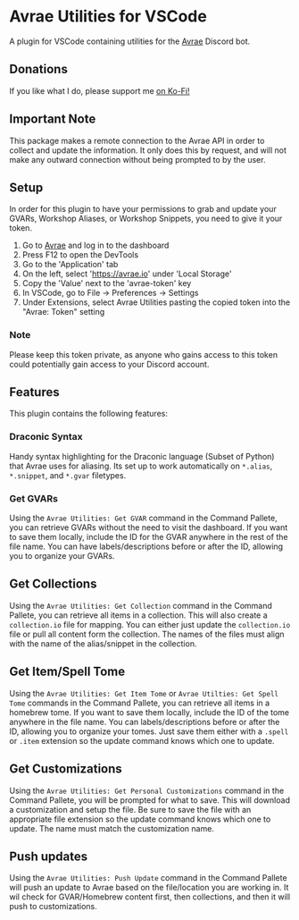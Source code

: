 # Avrae Utilities for VSCode
A plugin for VSCode containing utilities for the [Avrae](https://avrae.io) Discord bot.

## Donations
If you like what I do, please support me [on Ko-Fi!](https://ko-fi.com/croebh)

## Important Note
This package makes a remote connection to the Avrae API in order to collect and update the information. It only does this by request, and will not make any outward connection without being prompted to by the user.

## Setup
In order for this plugin to have your permissions to grab and update your GVARs, Workshop Aliases, or Workshop Snippets, you need to give it your token.

1. Go to [Avrae](https://avrae.io) and log in to the dashboard
2. Press F12 to open the DevTools
3. Go to the 'Application' tab
4. On the left, select 'https://avrae.io' under 'Local Storage'
5. Copy the 'Value' next to the 'avrae-token' key
6. In VSCode, go to File -> Preferences -> Settings 
7. Under Extensions, select Avrae Utilities pasting the copied token into the "Avrae: Token" setting

### Note
Please keep this token private, as anyone who gains access to this token could potentially gain access to your Discord account.

## Features
This plugin contains the following features:

### Draconic Syntax
Handy syntax highlighting for the Draconic language (Subset of Python) that Avrae uses for aliasing. Its set up to work automatically on `*.alias`, `*.snippet`, and `*.gvar` filetypes.

### Get  GVARs
Using the ``Avrae Utilities: Get GVAR`` command in the Command Pallete, you can retrieve GVARs without the need to visit the dashboard. If you want to save them locally, include the ID for the GVAR anywhere in the rest of the file name. You can have labels/descriptions before or after the ID, allowing you to organize your GVARs.

## Get Collections
Using the  ```Avrae Utilities: Get Collection``` command in the Command Pallete, you can retrieve all items in a collection. This will also create a `collection.io` file for mapping. You can either just update the `collection.io` file or pull all content form the collection. The names of the files must align with the name of the alias/snippet in the collection.

## Get Item/Spell Tome
Using the  ```Avrae Utilities: Get Item Tome``` or ```Avrae Utilties: Get Spell Tome```  commands in the Command Pallete, you can retrieve all items in a homebrew tome. If you want to save them locally, include the ID of the tome anywhere in the file name. You can labels/descriptions before or after the ID, allowing you to organize your tomes. Just save them either with a `.spell` or `.item` extension so the update command knows which one to update.

## Get Customizations
Using the  ```Avrae Utilities: Get Personal Customizations``` command in the Command Pallete, you will be prompted for what to save. This will download a customization and setup the file. Be sure to save the file with an appropriate file extension so the update command knows which one to update. The name must match the customization name.

## Push updates
Using the  ```Avrae Utilities: Push Update``` command in the Command Pallete will push an update to Avrae based on the file/location you are working in. It wil check for GVAR/Homebrew content first, then collections, and then it will push to customizations. 